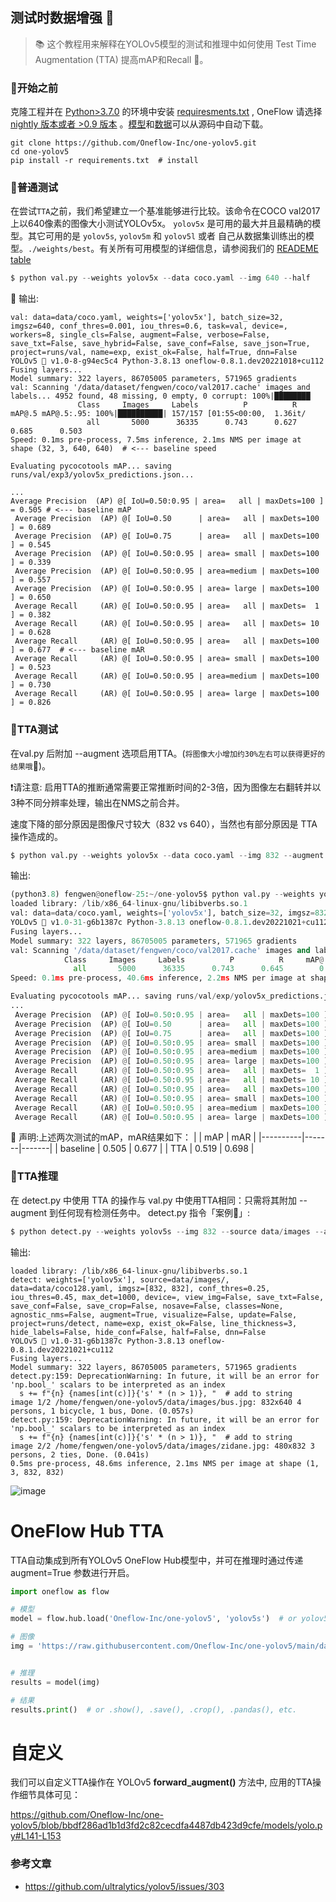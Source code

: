 
## 测试时数据增强 🚀

> 📚 这个教程用来解释在YOLOv5模型的测试和推理中如何使用 Test Time Augmentation (TTA) 提高mAP和Recall 🚀。

### 📌开始之前

克隆工程并在 [Python>3.7.0](https://www.python.org/) 的环境中安装 [requiresments.txt](https://github.com/Oneflow-Inc/one-yolov5/blob/main/requirements.txt) , OneFlow 请选择 [nightly 版本或者 >0.9 版本](https://github.com/Oneflow-Inc/oneflow#install-with-pip-package) 。[模型](https://github.com/Oneflow-Inc/one-yolov5/tree/main/models)和[数据](https://github.com/Oneflow-Inc/one-yolov5/tree/main/data)可以从源码中自动下载。

```shell
git clone https://github.com/Oneflow-Inc/one-yolov5.git
cd one-yolov5
pip install -r requirements.txt  # install
```

### 📌普通测试

在尝试`TTA`之前，我们希望建立一个基准能够进行比较。该命令在COCO val2017上以640像素的图像大小测试YOLOv5x。 `yolov5x` 是可用的最大并且最精确的模型。其它可用的是 `yolov5s`, `yolov5m`  和 `yolov5l`  或者 自己从数据集训练出的模型。`./weights/best`。有关所有可用模型的详细信息，请参阅我们的 [READEME table](https://github.com/Oneflow-Inc/one-yolov5#%E9%A2%84%E8%AE%AD%E7%BB%83%E6%A3%80%E6%9F%A5%E7%82%B9)

```python
$ python val.py --weights yolov5x --data coco.yaml --img 640 --half
```

📢 输出:
```shell
val: data=data/coco.yaml, weights=['yolov5x'], batch_size=32, imgsz=640, conf_thres=0.001, iou_thres=0.6, task=val, device=, workers=8, single_cls=False, augment=False, verbose=False, save_txt=False, save_hybrid=False, save_conf=False, save_json=True, project=runs/val, name=exp, exist_ok=False, half=True, dnn=False
YOLOv5 🚀 v1.0-8-g94ec5c4 Python-3.8.13 oneflow-0.8.1.dev20221018+cu112 
Fusing layers... 
Model summary: 322 layers, 86705005 parameters, 571965 gradients
val: Scanning '/data/dataset/fengwen/coco/val2017.cache' images and labels... 4952 found, 48 missing, 0 empty, 0 corrupt: 100%|████████
               Class     Images     Labels          P          R     mAP@.5 mAP@.5:.95: 100%|██████████| 157/157 [01:55<00:00,  1.36it/
                 all       5000      36335      0.743      0.627      0.685      0.503
Speed: 0.1ms pre-process, 7.5ms inference, 2.1ms NMS per image at shape (32, 3, 640, 640)  # <--- baseline speed

Evaluating pycocotools mAP... saving runs/val/exp3/yolov5x_predictions.json...

...
Average Precision  (AP) @[ IoU=0.50:0.95 | area=   all | maxDets=100 ] = 0.505 # <--- baseline mAP
 Average Precision  (AP) @[ IoU=0.50      | area=   all | maxDets=100 ] = 0.689
 Average Precision  (AP) @[ IoU=0.75      | area=   all | maxDets=100 ] = 0.545
 Average Precision  (AP) @[ IoU=0.50:0.95 | area= small | maxDets=100 ] = 0.339
 Average Precision  (AP) @[ IoU=0.50:0.95 | area=medium | maxDets=100 ] = 0.557
 Average Precision  (AP) @[ IoU=0.50:0.95 | area= large | maxDets=100 ] = 0.650
 Average Recall     (AR) @[ IoU=0.50:0.95 | area=   all | maxDets=  1 ] = 0.382
 Average Recall     (AR) @[ IoU=0.50:0.95 | area=   all | maxDets= 10 ] = 0.628
 Average Recall     (AR) @[ IoU=0.50:0.95 | area=   all | maxDets=100 ] = 0.677  # <--- baseline mAR
 Average Recall     (AR) @[ IoU=0.50:0.95 | area= small | maxDets=100 ] = 0.523
 Average Recall     (AR) @[ IoU=0.50:0.95 | area=medium | maxDets=100 ] = 0.730
 Average Recall     (AR) @[ IoU=0.50:0.95 | area= large | maxDets=100 ] = 0.826
```


### 📌TTA测试
在val.py 后附加 --augment 选项启用TTA。(`将图像大小增加约30%左右可以获得更好的结果哦`🚀)。

❗请注意: 启用TTA的推断通常需要正常推断时间的2-3倍，因为图像左右翻转并以3种不同分辨率处理，输出在NMS之前合并。

速度下降的部分原因是图像尺寸较大（832 vs 640），当然也有部分原因是 TTA 操作造成的。

```python
$ python val.py --weights yolov5x --data coco.yaml --img 832 --augment --half
```

输出:
```python
(python3.8) fengwen@oneflow-25:~/one-yolov5$ python val.py --weights yolov5x --data data/coco.yaml  --img 832 --augment --half
loaded library: /lib/x86_64-linux-gnu/libibverbs.so.1
val: data=data/coco.yaml, weights=['yolov5x'], batch_size=32, imgsz=832, conf_thres=0.001, iou_thres=0.6, task=val, device=, workers=8, single_cls=False, augment=True, verbose=False, save_txt=False, save_hybrid=False, save_conf=False, save_json=True, project=runs/val, name=exp, exist_ok=False, half=True, dnn=False
YOLOv5 🚀 v1.0-31-g6b1387c Python-3.8.13 oneflow-0.8.1.dev20221021+cu112 
Fusing layers... 
Model summary: 322 layers, 86705005 parameters, 571965 gradients
val: Scanning '/data/dataset/fengwen/coco/val2017.cache' images and labels... 4952 found, 48 missing, 0 empty, 0 corrupt: 100%|██████████| 
            Class     Images     Labels          P          R     mAP@.5 mAP@.5:.95: 100%|██████████| 157/157 [04:39<00:00,  1.78s/it]   
              all       5000      36335      0.743      0.645        0.7      0.518
Speed: 0.1ms pre-process, 40.6ms inference, 2.2ms NMS per image at shape (32, 3, 832, 832)

Evaluating pycocotools mAP... saving runs/val/exp/yolov5x_predictions.json...
...
 Average Precision  (AP) @[ IoU=0.50:0.95 | area=   all | maxDets=100 ] = 0.519 # <--- TTA mAP
 Average Precision  (AP) @[ IoU=0.50      | area=   all | maxDets=100 ] = 0.704
 Average Precision  (AP) @[ IoU=0.75      | area=   all | maxDets=100 ] = 0.564
 Average Precision  (AP) @[ IoU=0.50:0.95 | area= small | maxDets=100 ] = 0.358
 Average Precision  (AP) @[ IoU=0.50:0.95 | area=medium | maxDets=100 ] = 0.565
 Average Precision  (AP) @[ IoU=0.50:0.95 | area= large | maxDets=100 ] = 0.662
 Average Recall     (AR) @[ IoU=0.50:0.95 | area=   all | maxDets=  1 ] = 0.389
 Average Recall     (AR) @[ IoU=0.50:0.95 | area=   all | maxDets= 10 ] = 0.645
 Average Recall     (AR) @[ IoU=0.50:0.95 | area=   all | maxDets=100 ] = 0.698 # <--- TTA mAR
 Average Recall     (AR) @[ IoU=0.50:0.95 | area= small | maxDets=100 ] = 0.556
 Average Recall     (AR) @[ IoU=0.50:0.95 | area=medium | maxDets=100 ] = 0.745
 Average Recall     (AR) @[ IoU=0.50:0.95 | area= large | maxDets=100 ] = 0.837
```

📢 声明:上述两次测试的mAP，mAR结果如下：
|          | mAP   | mAR   |
|----------|-------|-------|
| baseline | 0.505 | 0.677 |
| TTA      | 0.519 | 0.698 |

### 📌TTA推理

在 detect.py 中使用 TTA 的操作与 val.py 中使用TTA相同：只需将其附加 --augment 到任何现有检测任务中。
detect.py 指令「案例🌰」:
```python
$ python detect.py --weights yolov5s --img 832 --source data/images --augment
```
输出:
```
loaded library: /lib/x86_64-linux-gnu/libibverbs.so.1
detect: weights=['yolov5x'], source=data/images/, data=data/coco128.yaml, imgsz=[832, 832], conf_thres=0.25, iou_thres=0.45, max_det=1000, device=, view_img=False, save_txt=False, save_conf=False, save_crop=False, nosave=False, classes=None, agnostic_nms=False, augment=True, visualize=False, update=False, project=runs/detect, name=exp, exist_ok=False, line_thickness=3, hide_labels=False, hide_conf=False, half=False, dnn=False
YOLOv5 🚀 v1.0-31-g6b1387c Python-3.8.13 oneflow-0.8.1.dev20221021+cu112 
Fusing layers... 
Model summary: 322 layers, 86705005 parameters, 571965 gradients
detect.py:159: DeprecationWarning: In future, it will be an error for 'np.bool_' scalars to be interpreted as an index
  s += f"{n} {names[int(c)]}{'s' * (n > 1)}, "  # add to string
image 1/2 /home/fengwen/one-yolov5/data/images/bus.jpg: 832x640 4 persons, 1 bicycle, 1 bus, Done. (0.057s)
detect.py:159: DeprecationWarning: In future, it will be an error for 'np.bool_' scalars to be interpreted as an index
  s += f"{n} {names[int(c)]}{'s' * (n > 1)}, "  # add to string
image 2/2 /home/fengwen/one-yolov5/data/images/zidane.jpg: 480x832 3 persons, 2 ties, Done. (0.041s)
0.5ms pre-process, 48.6ms inference, 2.1ms NMS per image at shape (1, 3, 832, 832)
```

![image](https://user-images.githubusercontent.com/109639975/202892096-8d3f246c-97af-478a-b03a-cf751dc6a544.png)


# OneFlow Hub TTA
TTA自动集成到所有YOLOv5 OneFlow Hub模型中，并可在推理时通过传递 augment=True 参数进行开启。
```python
import oneflow as flow

# 模型
model = flow.hub.load('Oneflow-Inc/one-yolov5', 'yolov5s')  # or yolov5n - yolov5x6, custom

# 图像
img = 'https://raw.githubusercontent.com/Oneflow-Inc/one-yolov5/main/data/images/zidane.jpg'  # or file, Path, PIL, OpenCV, numpy, list


# 推理
results = model(img)

# 结果
results.print()  # or .show(), .save(), .crop(), .pandas(), etc.
```


# 自定义
我们可以自定义TTA操作在 YOLOv5 **forward_augment()** 方法中, 应用的TTA操作细节具体可见：

https://github.com/Oneflow-Inc/one-yolov5/blob/bbdf286ad1b1d3fd2c82cecdfa4487db423d9cfe/models/yolo.py#L141-L153


### 参考文章

- https://github.com/ultralytics/yolov5/issues/303
